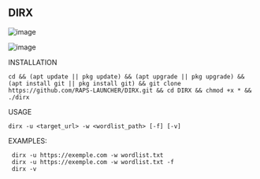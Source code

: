 ## DIRX

![image](https://github.com/RAPS-LAUNCHER/DIRX/assets/142556460/8a8d6ac3-85ee-48fd-b04a-db5024654244)

![image](https://github.com/RAPS-LAUNCHER/DIRX/assets/142556460/5b7dfb82-a56e-4a60-8961-2c0677d9bd81)

INSTALLATION
```
cd && (apt update || pkg update) && (apt upgrade || pkg upgrade) && (apt install git || pkg install git) && git clone https://github.com/RAPS-LAUNCHER/DIRX.git && cd DIRX && chmod +x * && ./dirx
```

USAGE
```
dirx -u <target_url> -w <wordlist_path> [-f] [-v]
```
EXAMPLES:
```
 dirx -u https://exemple.com -w wordlist.txt
 dirx -u https://exemple.com -w wordlist.txt -f
 dirx -v
```
